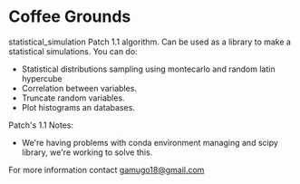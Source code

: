 # Coffee Grounds
statistical_simulation Patch 1.1 algorithm. Can be used as a library to make a statistical simulations. You can do:

- Statistical distributions sampling using montecarlo and random latin hypercube
- Correlation between variables.
- Truncate random variables.
- Plot histograms an databases.

Patch's 1.1 Notes:
- We're having problems with conda environment managing and scipy library, we're working to solve this.

For more information contact gamugo18@gmail.com
